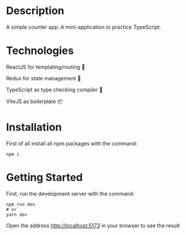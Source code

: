 # Description
A simple counter app.
A mini-application to practice TypeScript.
# Technologies

ReactJS for templating/routing 🦴

Redux for state management 🏁

TypeScript as type checking compiler 🛂

ViteJS as boilerplate 📦

# Installation
First of all install all npm packages with the command:
```
npm i
```
# Getting Started
First, run the development server with the command: 
```
npm run dev
# or
yarn dev
```
Open the address [http://localhost:5173](http://localhost:5173) in your browser to see the result
